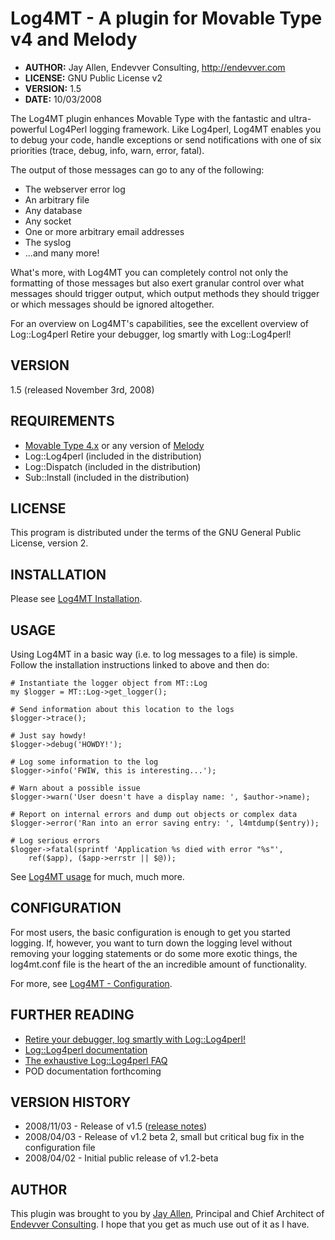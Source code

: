# Log4MT - A plugin for Movable Type v4 and Melody #

* **AUTHOR:**     Jay Allen, Endevver Consulting, http://endevver.com
* **LICENSE:**    GNU Public License v2
* **VERSION:**    1.5
* **DATE:**       10/03/2008

The Log4MT plugin enhances Movable Type with the fantastic and ultra-powerful Log4Perl logging framework. Like Log4perl, Log4MT enables you to debug your code, handle exceptions or send notifications with one of six priorities (trace, debug, info, warn, error, fatal).

The output of those messages can go to any of the following:

* The webserver error log
* An arbitrary file
* Any database
* Any socket
* One or more arbitrary email addresses
* The syslog
* ...and many more! 

What's more, with Log4MT you can completely control not only the formatting of those messages but also exert granular control over what messages should trigger output, which output methods they should trigger or which messages should be ignored altogether.

For an overview on Log4MT's capabilities, see the excellent overview of Log::Log4perl Retire your debugger, log smartly with Log::Log4perl!

## VERSION ##

1.5 (released November 3rd, 2008)

## REQUIREMENTS ##

* [Movable Type 4.x][mt] or any version of [Melody][]
* Log::Log4perl (included in the distribution)
* Log::Dispatch (included in the distribution)
* Sub::Install (included in the distribution) 


## LICENSE ##

This program is distributed under the terms of the GNU General Public License, version 2.

## INSTALLATION ##

Please see [Log4MT Installation][].

## USAGE ##

Using Log4MT in a basic way (i.e. to log messages to a file) is simple. Follow the installation instructions linked to above and then do:

    # Instantiate the logger object from MT::Log
    my $logger = MT::Log->get_logger();

    # Send information about this location to the logs
    $logger->trace();

    # Just say howdy!
    $logger->debug('HOWDY!');    

    # Log some information to the log
    $logger->info('FWIW, this is interesting...');

    # Warn about a possible issue
    $logger->warn('User doesn't have a display name: ', $author->name);

    # Report on internal errors and dump out objects or complex data
    $logger->error('Ran into an error saving entry: ', l4mtdump($entry));

    # Log serious errors
    $logger->fatal(sprintf 'Application %s died with error "%s"',
        ref($app), ($app->errstr || $@));


See [Log4MT usage][] for much, much more.

## CONFIGURATION ##

For most users, the basic configuration is enough to get you started logging. If, however, you want to turn down the logging level without removing your logging statements or do some more exotic things, the log4mt.conf file is the heart of the an incredible amount of functionality.

For more, see [Log4MT - Configuration][].

## FURTHER READING ##

* [Retire your debugger, log smartly with Log::Log4perl!](http://www.perl.com/pub/a/2002/09/11/log4perl.html)
* [Log::Log4perl documentation](http://log4perl.sourceforge.net/releases/Log-Log4perl/docs/html/Log/Log4perl.html)
* [The exhaustive Log::Log4perl FAQ](http://log4perl.sourceforge.net/releases/Log-Log4perl/docs/html/Log/Log4perl/FAQ.html)
* POD documentation forthcoming 

## VERSION HISTORY ##

* 2008/11/03 - Release of v1.5 ([release notes][Log4MT v1.5 Release Notes])
* 2008/04/03 - Release of v1.2 beta 2, small but critical bug fix in the configuration file
* 2008/04/02 - Initial public release of v1.2-beta 

## AUTHOR ##

This plugin was brought to you by [Jay Allen][], Principal and Chief Architect of [Endevver Consulting][]. I hope that you get as much use out of it as I have.

[Log4MT Installation]: https://trac.endevver.com/movabletype/wiki/code/log4mt/installation
[Log4MT v1.5 Release Notes]: https://trac.endevver.com/movabletype/wiki/code/log4mt/version-1.5
[Log4MT usage]: https://trac.endevver.com/movabletype/wiki/code/log4mt/usage
[Log4MT - Configuration]: https://trac.endevver.com/movabletype/wiki/code/log4mt/configuration
[Retire your debugger, log smartly with Log::Log4perl!]: http://www.perl.com/pub/a/2002/09/11/log4perl.html
[Log::Log4perl documentation]: http://log4perl.sourceforge.net/releases/Log-Log4perl/docs/html/Log/Log4perl.html
[The exhaustive Log::Log4perl FAQ]: http://log4perl.sourceforge.net/releases/Log-Log4perl/docs/html/Log/Log4perl/FAQ.html
[Jay Allen]: http://jayallen.org
[Endevver Consulting]: http://endevver.com
[Melody]: http://openmelody.org
[MT]: http://movabletype.org
